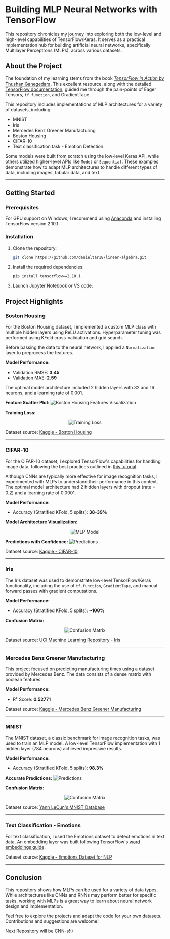 # Building MLP Neural Networks with TensorFlow

This repository chronicles my journey into exploring both the low-level and high-level capabilities of TensorFlow/Keras. It serves as a practical implementation hub for building artificial neural networks, specifically Multilayer Perceptrons (MLPs), across various datasets.

## About the Project

The foundation of my learning stems from the book [*TensorFlow in Action* by Thushan Ganegedara](https://www.amazon.com/TensorFlow-2-0-Action-Thushan-Ganegedara/dp/1617298344). This excellent resource, along with the detailed [TensorFlow documentation](https://www.tensorflow.org/), guided me through the pain-points of Eager Tensors, `tf.function`, and GradientTape.

This repository includes implementations of MLP architectures for a variety of datasets, including:
- MNIST
- Iris
- Mercedes Benz Greener Manufacturing
- Boston Housing
- CIFAR-10
- Text classification task - Emotion Detection

Some models were built from scratch using the low-level Keras API, while others utilized higher-level APIs like `Model` or `Sequential`. These examples demonstrate how to adapt MLP architectures to handle different types of data, including images, tabular data, and text.

---

## Getting Started

### Prerequisites

For GPU support on Windows, I recommend using [Anaconda](https://www.anaconda.com/) and installing TensorFlow version 2.10.1.  

### Installation

1. Clone the repository:
   ```bash
   git clone https://github.com/danieltar18/linear-algebra.git

2. Install the required dependencies:
   ```
   pip install tensorflow==2.10.1
   ```
3. Launch Jupyter Notebook or VS code:

## Project Highlights

### Boston Housing

For the Boston Housing dataset, I implemented a custom MLP class with multiple hidden layers using ReLU activations. Hyperparameter tuning was performed using KFold cross-validation and grid search.  

Before passing the data to the neural network, I applied a `Normalization` layer to preprocess the features.  

**Model Performance:**
- Validation RMSE: **3.45**
- Validation MAE: **2.59**

The optimal model architecture included 2 hidden layers with 32 and 16 neurons, and a learning rate of 0.001.

**Feature Scatter Plot:**
![Boston Housing Features Visualization](boston_housing/scatter_plot_boston_housing_features.png)

**Training Loss:**

<p align="center">
  <img src="boston_housing/training_loss_boston.png" alt="Training Loss">
</p>

Dataset source: [Kaggle - Boston Housing](https://www.kaggle.com/c/boston-housing)

---

### CIFAR-10

For the CIFAR-10 dataset, I explored TensorFlow's capabilities for handling image data, following the best practices outlined in [this tutorial](https://www.tensorflow.org/tutorials/load_data/images).  

Although CNNs are typically more effective for image recognition tasks, I experimented with MLPs to understand their performance in this context. The optimal model architecture had 2 hidden layers with dropout (rate = 0.2) and a learning rate of 0.0001.

**Model Performance:**
- Accuracy (Stratified KFold, 5 splits): **38-39%**

**Model Architecture Visualization:**

<p align="center">
  <img src="cifar_10/model.png" alt="MLP Model">
</p>

**Predictions with Confidence:**
![Predictions](cifar_10/predictions_cifar.png)

Dataset source: [Kaggle - CIFAR-10](https://www.kaggle.com/competitions/cifar-10)

---

### Iris

The Iris dataset was used to demonstrate low-level TensorFlow/Keras functionality, including the use of `tf.function`, `GradientTape`, and manual forward passes with gradient computations.

**Model Performance:**
- Accuracy (Stratified KFold, 5 splits): **~100%**

**Confusion Matrix:**

<p align="center">
  <img src="iris/confusion_matrix_iris.png" alt="Confusion Matrix">
</p>

Dataset source: [UCI Machine Learning Repository - Iris](https://archive.ics.uci.edu/dataset/53/iris)

---

### Mercedes Benz Greener Manufacturing

This project focused on predicting manufacturing times using a dataset provided by Mercedes Benz. The data consists of a dense matrix with boolean features.

**Model Performance:**
- R² Score: **0.52771**

Dataset source: [Kaggle - Mercedes Benz Greener Manufacturing](https://www.kaggle.com/competitions/mercedes-benz-greener-manufacturing)

---

### MNIST

The MNIST dataset, a classic benchmark for image recognition tasks, was used to train an MLP model. A low-level TensorFlow implementation with 1 hidden layer (784 neurons) achieved impressive results.

**Model Performance:**
- Accuracy (Stratified KFold, 5 splits): **98.3%**

**Accurate Predictions:**
![Predictions](mnist/accurate_predictions_mnist.png)

**Confusion Matrix:**

<p align="center">
  <img src="mnist/confusion_matrix_mnist.png" alt="Confusion Matrix">
</p>


Dataset source: [Yann LeCun's MNIST Database](http://yann.lecun.com/exdb/mnist/)

---

### Text Classification - Emotions

For text classification, I used the Emotions dataset to detect emotions in text data. An embedding layer was built following TensorFlow's [word embeddings guide](https://www.tensorflow.org/text/guide/word_embeddings).

Dataset source: [Kaggle - Emotions Dataset for NLP](https://www.kaggle.com/datasets/praveengovi/emotions-dataset-for-nlp?select=val.txt)

---

## Conclusion

This repository shows how MLPs can be used for a variety of data types. While architectures like CNNs and RNNs may perform better for specific tasks, working with MLPs is a great way to learn about neural network design and implementation.

Feel free to explore the projects and adapt the code for your own datasets. Contributions and suggestions are welcome!

Next Repository will be CNN-s!:)
